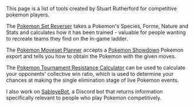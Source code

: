 This page is a list of tools created by Stuart Rutherford for competitive pokemon players.

The [Pokemon Set Reverser] takes a Pokemon's Species, Forme, Nature and Stats and calculates how it has been trained - valuable for people wanting to recreate teams they find on the in-game ladder.

The [Pokemon Moveset Planner] accepts a [Pokemon Showdown] Pokemon export and tells you how to obtain the Pokemon with the given moves.

The [Pokemon Tournament Resistance Calculator] can be used to calculate your opponents' collective win ratio, which is used to determine your chances at making the single elimination stage of live Pokemon events.

I also work on [SableyeBot], a Discord bot that returns information specifically relevant to people who play Pokemon competitively.

[Pokemon Set Reverser]: https://set-reverser.stalruth.dev/
[Pokemon Moveset Planner]: https://moveset-planner.stalruth.dev/
[Pokemon Showdown]: https://pokemonshowdown.com/
[Pokemon Tournament Resistance Calculator]: https://stalruth.github.io/resistance-calculator
[SableyeBot]: https://github.com/JsKingBoo/SableyeBot3
